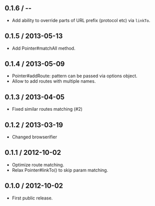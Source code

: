 0.1.6 / --
------------------

* Add ability to override parts of URL prefix (protocol etc) via `linkTo`.


0.1.5 / 2013-05-13
------------------

* Add Pointer#matchAll method.


0.1.4 / 2013-05-09
------------------

* Pointer#addRoute: pattern can be passed via options object.
* Allow to add routes with multiple names.


0.1.3 / 2013-04-05
------------------

* Fixed similar routes matching (#2)


0.1.2 / 2013-03-19
------------------

* Changed browserifier


0.1.1 / 2012-10-02
------------------

* Optimize route matching.
* Relax Pointer#linkTo() to skip param matching.


0.1.0 / 2012-10-02
------------------

* First public release.
